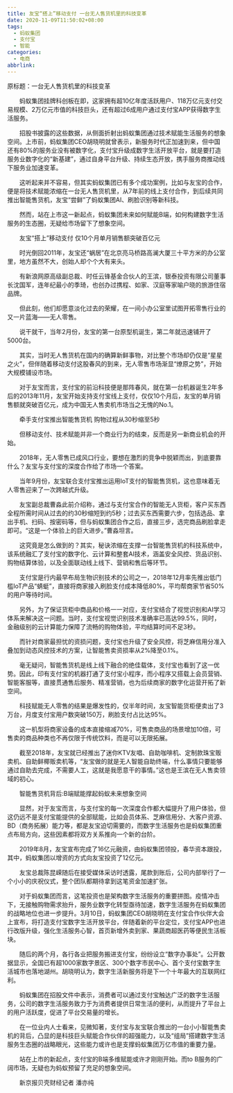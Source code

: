 ```yaml
---
title: 友宝“搭上”移动支付 一台无人售货机里的科技变革
date: 2020-11-09T11:50:02+08:00
tags:
  - 蚂蚁集团
  - 支付宝
  - 智能
categories:
  - 电商
abbrlink:
---
```


原标题：一台无人售货机里的科技变革

　　蚂蚁集团挂牌科创板在即，这家拥有超10亿年度活跃用户、118万亿元支付交易规模、2万亿元市值的科技巨头，还有超过6成用户通过支付宝APP获得数字生活服务。

　　招股书披露的这些数据，从侧面折射出蚂蚁集团通过技术赋能生活服务的想象空间。上市前，蚂蚁集团CEO胡晓明就曾表示，新服务时代正加速到来，但中国还有80%的服务业没有被数字化，支付宝升级成数字生活开放平台，就是要打造服务业数字化的“新基建”，通过自身平台升级、持续生态开放，携手服务商推动线下服务业加速变革。

　　这听起来并不容易，但其实蚂蚁集团已有多个成功案例，比如与友宝的合作，便是将技术赋能浓缩在一台无人售货机里，从7年前的线上支付合作，到后续共同推出智能售货机，友宝“尝鲜”了蚂蚁集团AI、刷脸识别等新科技。

　　然而，站在上市这一新起点，蚂蚁集团未来如何赋能B端，如何构建数字生活服务的生态圈，无疑给市场留下了想象空间。

　　友宝“搭上”移动支付 仅10个月单月销售额突破百亿元

　　时光倒回2011年，友宝还“蜗居”在北京亮马桥路高澜大厦三十平方米的办公室里，地方虽然不大，创始人却个个大有来头。

　　有新浪网原高级副总裁、时任云锋基金合伙人的王滨，银泰投资有限公司董事长沈国军，连年纪最小的季琦，也创办过携程、如家、汉庭等家喻户晓的旅游住宿品牌。

　　但此刻，他们却愿意淡化过去的荣耀，在一间小办公室里试图开拓零售行业的又一片蓝海——无人零售。

　　说干就干，当年2月份，友宝的第一台原型机诞生，第二年就迅速铺开了5000台。

　　其实，当时无人售货机在国内的确算新鲜事物，对比整个市场却仍仅是“星星之火”，但伴随着移动支付这股春风的到来，无人零售市场渐显“燎原之势”，开始大规模铺设市场。

　　对于友宝而言，支付宝的前沿科技便是那阵春风，就在第一台机器诞生2年多后的2013年11月，友宝开始支持支付宝线上支付，仅仅10个月后，友宝的单月销售额就突破百亿元，成为中国无人售卖机市场当之无愧的No.1。

　　牵手支付宝推出智能售货机 购物过程从30秒缩至5秒

　　但移动支付、技术赋能并非一个商业行为的结束，反而是另一新商业机会的开始。

　　2018年，无人零售已成风口行业，要想在激烈的竞争中脱颖而出，到底要靠什么？友宝与支付宝的深度合作给了市场一个答案。

　　当年9月份，友宝联合支付宝推出运用IoT支付的智能售货机，这也意味着无人零售迎来了一次跨越式升级。

　　友宝副总裁曹淼此前介绍称，通过与支付宝合作的智能无人货柜，客户买东西全程所需时间从过去的约30秒缩短到约5秒；过去买东西需要六步，包括选品、拿出手机、扫码、按密码等，但与蚂蚁集团合作之后，直接三步，选完商品刷脸拿走即可。“这是一个体验上的巨大进步。”曹淼坦言。

　　这究竟是怎么做到的？其实，秘诀浓缩在支撑一台智能售货机的科技系统中，该系统融汇了支付宝的数字化、云计算和整套AI技术，涵盖安全风控、货品识别、购物结算体验，以及全面联动线上线下、营销和售后等环节。

　　支付宝是行内最早布局生物识别技术的公司之一，2018年12月率先推出低门槛IoT产品“蜻蜓”，直接将商家接入刷脸支付成本降低80%，平均帮商家节省50%的用户等待时间。

　　另外，为了保证货柜中商品和价格一一对应，支付宝结合了视觉识别和AI学习体系来解决这一问题。当时，支付宝视觉识别技术准确率已高达99.5%，同时，金融级别的云计算能力保障了流畅的购物体验，平均结算时间不足3秒。

　　而针对商家最担忧的资损问题，支付宝也升级了安全风控，将芝麻信用分准入叠加到动态风控技术的方案，让智能售卖资损率从2%降至0.1%。

　　毫无疑问，智能售货机是线上线下融合的绝佳载体，支付宝也看到了这一优势。因此，印有支付宝的机器打通了支付宝小程序，而小程序又搭载上会员营销、智能客服等，直接贯通售后服务、精准营销，也为后续商家的数字化运营开拓了新空间。

　　科技赋能无人零售的结果是爆发性的，仅半年时间，友宝智能货柜便卖出了3万台，月度支付宝用户数突破150万，刷脸支付占比达95%。

　　这一机型将商家设备的成本直接缩减70%，可售卖商品的场景增加10倍，可售卖的商品种类也不再仅限于传统饮料，而是可以无限拓展。

　　截至2018年，友宝就已经推出了迷你KTV友唱、自助咖啡机、定制款珠宝贩卖机、自助鲜椰贩卖机等，“友宝做的就是无人智能自助终端，什么事情只要能够通过自助去完成，不需要人工，这就是我愿意干的事情。”这也是王滨在无人售卖领域的初心。

　　智能售货机背后:B端赋能撑起蚂蚁未来想象空间

　　显然，对于友宝而言，与支付宝的每一次深度合作都大幅提升了用户体验，但这仍远不是支付宝能提供的全部赋能，比如会员体系、芝麻信用分、大客户资源、BD（商务拓展）能力等，都是友宝迫切需要的，而数字生活服务也是蚂蚁集团重点布局方向，这些因素都将双方关系推向一个新的台阶。

　　2019年8月，友宝宣布完成了16亿元融资，由蚂蚁集团领投，春华资本跟投，其中，蚂蚁集团以增资的方式向友宝投资了12亿元。

　　友宝总裁陈昆嵘随后在接受媒体采访时透露，尾款到账后，公司内部举行了一个小小的庆祝仪式，整个团队都期待拿到这笔资金加速扩张。

　　对于蚂蚁集团而言，这笔投资也是架构数字生活服务的重要拼图。疫情冲击下，无接触购物需求抬升，服务业数字化转型亟待加速，数字生活服务在蚂蚁集团的战略地位也进一步提升。3月10日，蚂蚁集团CEO胡晓明在支付宝合作伙伴大会上宣布，将打造支付宝数字生活开放平台，伴随着新的平台定位，支付宝APP也进行改版升级，强化生活服务心智，首页新增外卖到家、果蔬商超医药等便民生活板块。

　　随后的两个月，各行各业把服务搬进支付宝，纷纷设立“数字办事处”。公开数据显示，全国已有超1000家数字景区、300个数字市民中心、首个支付宝数字生活城市也落地湖州。胡晓明认为，数字生活新服务将是下一个十年最大的互联网红利。

　　蚂蚁集团在招股文件中表示，消费者可以通过支付宝触达广泛的数字生活服务，公司的数字生活服务致力于为消费者提供日常生活的便利，从而提升了平台上的用户活跃度，促进了平台交易量的增长。

　　在一位业内人士看来，见微知著，支付宝与友宝联合推出的一台小小智能售卖机的背后，凸显的是科技巨头赋能合作伙伴的超强能力，以及“组局”搭建数字生活服务生态圈的战略眼光，这些能力或许也是支撑蚂蚁集团万亿市值的重要力量。

　　站在上市的新起点，支付宝的B端多维赋能或许才刚刚开始。而to B服务的广阔市场，无疑也为蚂蚁预留了充足的想象空间。

　　新京报贝壳财经记者 潘亦纯